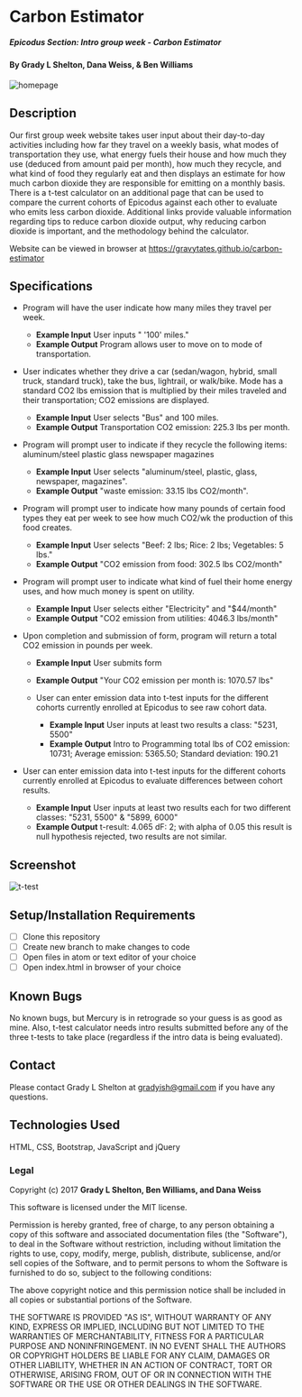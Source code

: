 # Carbon Estimator

##### Epicodus Section: Intro group week - Carbon Estimator

#### By Grady L Shelton, Dana Weiss, & Ben Williams

![homepage](img/carbon.png)

## Description

Our first group week website takes user input about their day-to-day activities including how far they travel on a weekly basis,  what modes of transportation they use, what energy fuels their house and how much they use (deduced from amount paid per month), how much they recycle, and what kind of food they regularly eat and then displays an estimate for how much carbon dioxide they are responsible for emitting on a monthly basis. There is a t-test calculator on an additional page that can be used to compare the current cohorts of Epicodus against each other to evaluate who emits less carbon dioxide. Additional links provide valuable information regarding tips to reduce carbon dioxide output, why reducing carbon dioxide is important, and the methodology behind the calculator.

Website can be viewed in browser at https://gravytates.github.io/carbon-estimator

## Specifications

* Program will have the user indicate how many miles they travel per week.
  * **Example Input** User inputs " '100' miles."
  * **Example Output** Program allows user to move on to mode of transportation.

* User indicates whether they drive a car (sedan/wagon, hybrid, small truck, standard truck), take the bus, lightrail, or walk/bike. Mode has a standard CO2 lbs emission that is multiplied by their miles traveled and their transportation; CO2 emissions are displayed.
  * **Example Input** User selects "Bus" and 100 miles.
  * **Example Output** Transportation CO2 emission: 225.3 lbs per month.

* Program will prompt user to indicate if they recycle the following items:          
    aluminum/steel
    plastic
    glass
    newspaper
    magazines
  * **Example Input** User selects "aluminum/steel, plastic, glass, newspaper, magazines".
  * **Example Output** "waste emission: 33.15 lbs CO2/month".

* Program will prompt user to indicate how many pounds of certain food types they eat per week to see how much CO2/wk the production of this food creates.
  * **Example Input** User selects "Beef: 2 lbs; Rice: 2 lbs; Vegetables: 5 lbs."
  * **Example Output** "CO2 emission from food: 302.5 lbs CO2/month"

* Program will prompt user to indicate what kind of fuel their home energy uses, and how much money is spent on utility.
  * **Example Input** User selects either "Electricity" and "$44/month"
  * **Example Output** "CO2 emission from utilities: 4046.3 lbs/month"

* Upon completion and submission of form, program will return a total CO2 emission in pounds per week.
  * **Example Input** User submits form
  * **Example Output** "Your CO2 emission per month is: 1070.57 lbs"

  * User can enter emission data into t-test inputs for the different cohorts currently enrolled at Epicodus to see raw cohort data.
    * **Example Input** User inputs at least two results a class: "5231, 5500"
    * **Example Output** Intro to Programming total lbs of CO2 emission: 10731; Average emission: 5365.50; Standard deviation: 190.21

* User can enter emission data into t-test inputs for the different cohorts currently enrolled at Epicodus to evaluate differences between cohort results.
  * **Example Input** User inputs at least two results each for two different classes: "5231, 5500" & "5899, 6000"
  * **Example Output** t-result: 4.065 dF: 2; with alpha of 0.05 this result is null hypothesis rejected, two results are not similar.

## Screenshot

![t-test](img/t-test.png)


## Setup/Installation Requirements

- [ ] Clone this repository
- [ ] Create new branch to make changes to code
- [ ] Open files in atom or text editor of your choice
- [ ] Open index.html in browser of your choice

## Known Bugs
No known bugs, but Mercury is in retrograde so your guess is as good as mine.
Also, t-test calculator needs intro results submitted before any of the three t-tests to take place (regardless if the intro data is being evaluated).

## Contact

Please contact Grady L Shelton at gradyish@gmail.com if you have any questions.

## Technologies Used

HTML, CSS, Bootstrap, JavaScript and jQuery

### Legal

Copyright (c) 2017 **Grady L Shelton, Ben Williams, and Dana Weiss**

This software is licensed under the MIT license.

Permission is hereby granted, free of charge, to any person obtaining a copy
of this software and associated documentation files (the "Software"), to deal
in the Software without restriction, including without limitation the rights
to use, copy, modify, merge, publish, distribute, sublicense, and/or sell
copies of the Software, and to permit persons to whom the Software is
furnished to do so, subject to the following conditions:

The above copyright notice and this permission notice shall be included in
all copies or substantial portions of the Software.

THE SOFTWARE IS PROVIDED "AS IS", WITHOUT WARRANTY OF ANY KIND, EXPRESS OR
IMPLIED, INCLUDING BUT NOT LIMITED TO THE WARRANTIES OF MERCHANTABILITY,
FITNESS FOR A PARTICULAR PURPOSE AND NONINFRINGEMENT. IN NO EVENT SHALL THE
AUTHORS OR COPYRIGHT HOLDERS BE LIABLE FOR ANY CLAIM, DAMAGES OR OTHER
LIABILITY, WHETHER IN AN ACTION OF CONTRACT, TORT OR OTHERWISE, ARISING FROM,
OUT OF OR IN CONNECTION WITH THE SOFTWARE OR THE USE OR OTHER DEALINGS IN
THE SOFTWARE.
